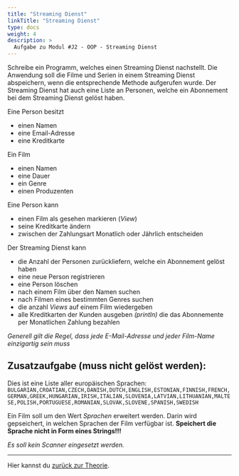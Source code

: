 ```yaml
---
title: "Streaming Dienst"
linkTitle: "Streaming Dienst"
type: docs
weight: 4
description: >
  Aufgabe zu Modul #J2 - OOP - Streaming Dienst
---
```


Schreibe ein Programm, welches einen Streaming Dienst nachstellt.
Die Anwendung soll die Filme und Serien in einem Streaming Dienst abspeichern,
wenn die entsprechende Methode aufgerufen wurde.
Der Streaming Dienst hat auch eine Liste an Personen,
welche ein Abonnement bei dem Streaming Dienst gelöst haben.

Eine Person besitzt

- einen Namen
- eine Email-Adresse
- eine Kreditkarte

Ein Film

- einen Namen
- eine Dauer
- ein Genre
- einen Produzenten

Eine Person kann

- einen Film als gesehen markieren (_View_)
- seine Kreditkarte ändern
- zwischen der Zahlungsart Monatlich oder Jährlich entscheiden

Der Streaming Dienst kann

- die Anzahl der Personen zurückliefern, welche ein Abonnement gelöst haben
- eine neue Person registrieren
- eine Person löschen
- nach einem Film über den Namen suchen
- nach Filmen eines bestimmten Genres suchen
- die anzahl _Views_ auf einem Film wiedergeben
- alle Kreditkarten der Kunden ausgeben _(println)_
  die das Abonnemente per Monatlichen Zahlung bezahlen

_Generell gilt die Regel, dass jede E-Mail-Adresse und jeder Film-Name einzigartig sein muss_

## Zusatzaufgabe (muss nicht gelöst werden):

Dies ist eine Liste aller europäischen Sprachen:
`BULGARIAN,CROATIAN,CZECH,DANISH,DUTCH,ENGLISH,ESTONIAN,FINNISH,FRENCH,GERMAN,GREEK,HUNGARIAN,IRISH,ITALIAN,SLOVENIA,LATVIAN,LITHUANIAN,MALTESE,POLISH,PORTUGUESE,ROMANIAN,SLOVAK,SLOVENE,SPANISH,SWEDISH`

Ein Film soll um den Wert _Sprachen_ erweitert werden. Darin wird gepseichert, in welchen Sprachen der Film verfügbar ist.
**Speichert die Sprache nicht in Form eines Strings!!!**

_Es soll kein Scanner eingesetzt werden._

---

Hier kannst du [zurück zur Theorie](../../../../docs/java/j2-oop).
